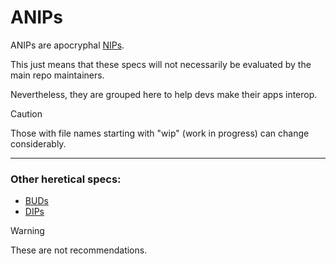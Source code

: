 # ANIPs

ANIPs are apocryphal [NIPs](https://github.com/nostr-protocol/nips).

This just means that these specs will not necessarily be evaluated
by the main repo maintainers.

Nevertheless, they are grouped here to help devs make their apps interop.

> [!CAUTION]
> Those with file names starting with "wip" (work in progress) can change considerably.

---

### Other heretical specs:

- [BUDs](https://github.com/hzrd149/blossom/tree/master/buds)
- [DIPs](https://github.com/damus-io/dips)

> [!WARNING]
> These are not recommendations.
